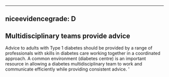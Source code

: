
---
niceevidencegrade: D
---

## Multidisciplinary teams provide advice
Advice to adults with Type 1 diabetes should be provided by a range of professionals with skills in diabetes care working together in a coordinated approach. A common environment (diabetes centre) is an important resource in allowing a diabetes multidisciplinary team to work and communicate efficiently while providing consistent advice.
'

